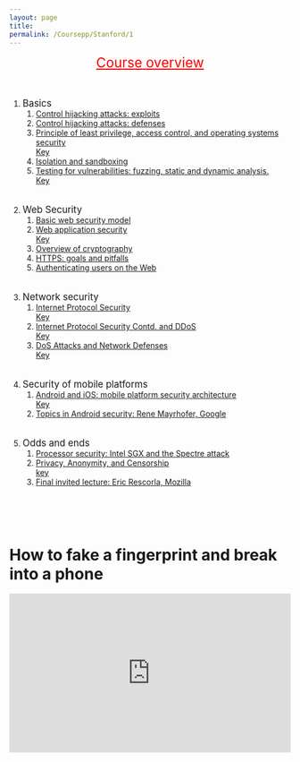 ```yaml
---
layout: page
title: 
permalink: /Coursepp/Stanford/1
---
```


<big><big><big><center><a style="color: red;" href="https://cs155.stanford.edu/lectures/01-intro.pdf">Course overview</a></center></big></big></big>
<br><br>
<ol>
    <li>
        <big>Basics</big>
        <ol>
            <li>
                <a href="https://cs155.stanford.edu/lectures/02-ctrl-hijacking.pdf">Control hijacking attacks: exploits</a>
            </li>
            <li>
                <a href="https://cs155.stanford.edu/lectures/02a-ctrl-hijacking.pdf">Control hijacking attacks: defenses</a>
            </li>
            <li>
                <a href="https://cs155.stanford.edu/lectures/04-principles_os_sec.pdf">Principle of least privilege, access control, and operating systems security </a><br><a href="https://cs155.stanford.edu/lectures/04-principles_os_sec.key">Key</a>
            </li>
            <li>
                <a href="https://cs155.stanford.edu/lectures/03-isolation.pdf">Isolation and sandboxing</a>
            </li>
            <li>
                <a href="https://cs155.stanford.edu/lectures/06-testing.pdf">Testing for vulnerabilities: fuzzing, static and dynamic analysis.</a><br><a href="https://cs155.stanford.edu/lectures/06-testing.key">Key</a>
            </li>
        </ol>
    </li>
<br><br>
    <li>
        <big>Web Security</big>
        <ol>
            <li>
                <a href="https://cs155.stanford.edu/lectures/08-web.pdf">Basic web security model</a>
            </li>
            <li>
                <a href="https://cs155.stanford.edu/lectures/09-web-attacks.pdf">Web application security</a><br><a href="https://cs155.stanford.edu/lectures/09-web-attacks.key">Key</a>
            </li>
            <li>
                <a href="https://cs155.stanford.edu/lectures/07-crypto.pdf">Overview of cryptography</a>
            </li>
            <li>
                <a href="https://cs155.stanford.edu/lectures/12-https.pdf">HTTPS: goals and pitfalls</a>
            </li>
            <li>
                <a href="https://cs155.stanford.edu/lectures/10-SessionMgmt.pdf">Authenticating users on the Web</a>
            </li>
        </ol>
    </li>
<br><br>
    <li>
        <big>Network security</big>
        <ol>
            <li>
                <a href="https://cs155.stanford.edu/lectures/13-internet-protocols.pdf">Internet Protocol Security</a><br><a href="https://cs155.stanford.edu/lectures/13-internet-protocols.key">Key</a>
            </li>
            <li>
                <a href="https://cs155.stanford.edu/lectures/14-dos-more-ip.pdf">Internet Protocol Security Contd. and DDoS </a><br><a href="https://cs155.stanford.edu/lectures/14-dos-more-ip.key">Key</a>
            </li>
            <li>
                <a href="https://cs155.stanford.edu/lectures/15-dos-defense.pdf">DoS Attacks and Network Defenses</a><br><a href="https://cs155.stanford.edu/lectures/15-dos-defense.key">Key</a>
            </li>
        </ol>
    </li>
    <br><br>
    <li>
        <big>Security of mobile platforms</big>
        <ol>
            <li>
                <a href="https://cs155.stanford.edu/lectures/16-net-cors-mobile.pdf">Android and iOS: mobile platform security architecture</a><br><a href="https://cs155.stanford.edu/lectures/16-net-cors-mobile.key">Key</a>
            </li>
            <li>
                <a href="https://cs155.stanford.edu/lectures/rene-android.pdf">Topics in Android security: Rene Mayrhofer, Google</a>
            </li>
        </ol>
    </li>
    <br><br>
    <li>
        <big>Odds and ends</big>
        <ol>
            <li>
                <a href="https://cs155.stanford.edu/lectures/17-processor.pdf">Processor security: Intel SGX and the Spectre attack</a>
            </li>
            <li>
                <a href="https://cs155.stanford.edu/lectures/18-privacy.pdf">Privacy, Anonymity, and Censorship</a><br><a href="https://cs155.stanford.edu/lectures/18-privacy.key">key</a>
            </li>
            <li>
                <a href="https://cs155.stanford.edu/lectures/19-rescorla.pdf">Final invited lecture: Eric Rescorla, Mozilla</a>
            </li>
        </ol>
    </li>
</ol>
<br><br><br>
<h1>How to fake a fingerprint and break into a phone</h1>
<div style="width: 100%;">    <div style="width: 100%; padding-top: 56.25%; position: relative;">        <iframe style="position: absolute; width: 100%; height: 100%; top: 0; right: 0; border: none" src="https://www.dideo.ir/pre_embed/v/yt/tj2Ty7WkGqk"                allowFullScreen="true" webkitallowfullscreen="true" mozallowfullscreen="true"  allow="accelerometer; gyroscope; picture-in-picture; autoplay; fullscreen; encrypted-media" frameborder="0">        </iframe>    </div></div>